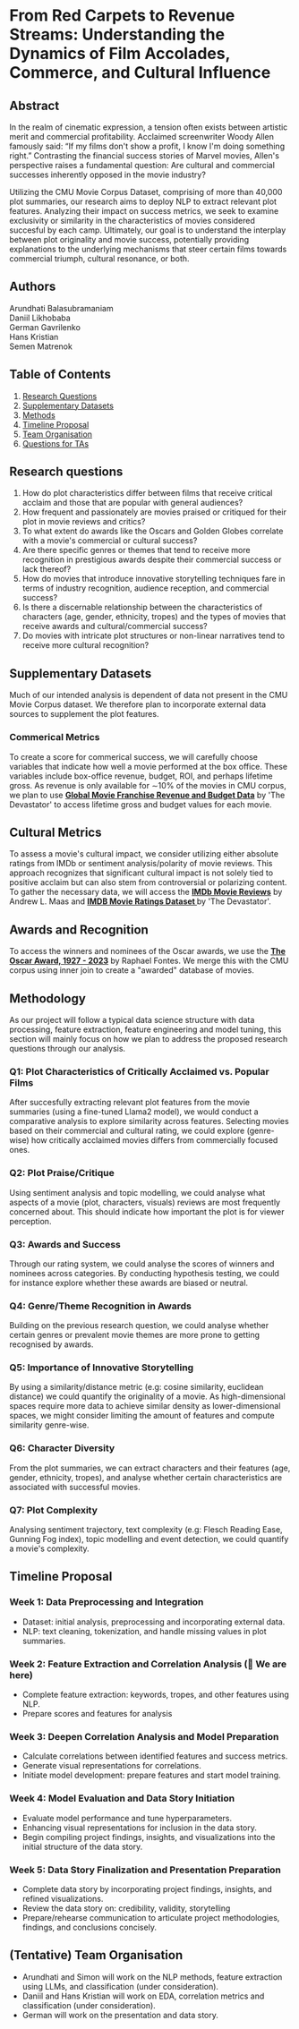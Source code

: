 # From Red Carpets to Revenue Streams: Understanding the Dynamics of Film Accolades, Commerce, and Cultural Influence

## Abstract
In the realm of cinematic expression, a tension often exists between artistic merit and commercial profitability. Acclaimed screenwriter Woody Allen famously said: “If my films don't show a profit, I know I'm doing something right.” Contrasting the financial success stories of Marvel movies, Allen's perspective raises a fundamental question: Are cultural and commercial successes inherently opposed in the movie industry?

Utilizing the CMU Movie Corpus Dataset, comprising of more than 40,000 plot summaries, our research aims to deploy NLP to extract relevant plot features. Analyzing their impact on success metrics, we seek to examine exclusivity or similarity in the characteristics of movies considered succesful by each camp. Ultimately, our goal is to understand the interplay between plot originality and movie success, potentially providing explanations to the underlying mechanisms that steer certain films towards commercial triumph, cultural resonance, or both.

## Authors

Arundhati Balasubramaniam <br>
Daniil Likhobaba <br>
German Gavrilenko <br>
Hans Kristian <br>
Semen Matrenok <br>

## Table of Contents

1. [Research Questions](#research-questions)
2. [Supplementary Datasets](#supplementary-datasets)
3. [Methods](#methods)
4. [Timeline Proposal](#timeline-proposal)
5. [Team Organisation](#team-organisation)
6. [Questions for TAs](#questions-for-tas)


## Research questions
1. How do plot characteristics differ between films that receive critical acclaim and those that are popular with general audiences?
2. How frequent and passionately are movies praised or critiqued for their plot in movie reviews and critics?
3. To what extent do awards like the Oscars and Golden Globes correlate with a movie's commercial or cultural success?
4. Are there specific genres or themes that tend to receive more recognition in prestigious awards despite their commercial success or lack thereof?
5. How do movies that introduce innovative storytelling techniques fare in terms of industry recognition, audience reception, and commercial success?
6. Is there a discernable relationship between the characteristics of characters (age, gender, ethnicity, tropes) and the types of movies that receive awards and cultural/commercial success?
7. Do movies with intricate plot structures or non-linear narratives tend to receive more cultural recognition?

## Supplementary Datasets

Much of our intended analysis is dependent of data not present in the CMU Movie Corpus dataset. We therefore plan to incorporate external data sources to supplement the plot features.

### Commerical Metrics
To create a score for commerical success, we will carefully choose variables that indicate how well a movie performed at the box office. These variables include box-office revenue, budget, ROI, and perhaps lifetime gross. As revenue is only available for ∼10% of the movies in CMU corpus, we plan to use  [<strong>Global Movie Franchise Revenue and Budget Data</strong>](https://www.kaggle.com/datasets/thedevastator/global-movie-franchise-revenue-and-budget-data/data) by 'The Devastator' to access lifetime gross and budget values for each movie.

## Cultural Metrics
To assess a movie's cultural impact, we consider utilizing either absolute ratings from IMDb or sentiment analysis/polarity of movie reviews. This approach recognizes that significant cultural impact is not solely tied to positive acclaim but can also stem from controversial or polarizing content. To gather the necessary data, we will access the [<strong>IMDb Movie Reviews</strong>](https://paperswithcode.com/dataset/imdb-movie-reviews) by Andrew L. Maas and [<strong>IMDB Movie Ratings Dataset
</strong>](https://www.kaggle.com/datasets/thedevastator/imdb-movie-ratings-dataset) by 'The Devastator'.

## Awards and Recognition
To access the winners and nominees of the Oscar awards, we use the [<strong>The Oscar Award, 1927 - 2023</strong>](https://www.kaggle.com/datasets/unanimad/the-oscar-award) by Raphael Fontes. We merge this with the CMU corpus using inner join to create a "awarded" database of movies.

## Methodology
As our project will follow a typical data science structure with data processing, feature extraction, feature engineering and model tuning, this section will mainly focus on how we plan to address the proposed research questions through our analysis.

### Q1: Plot Characteristics of Critically Acclaimed vs. Popular Films
After succesfully extracting relevant plot features from the movie summaries (using a fine-tuned Llama2 model), we would conduct a comparative analysis to explore similarity across features. Selecting movies based on their commercial and cultural rating, we could explore (genre-wise) how critically acclaimed movies differs from commercially focused ones.

### Q2: Plot Praise/Critique
Using sentiment analysis and topic modelling, we could analyse what aspects of a movie (plot, characters, visuals) reviews are most frequently concerned about. This should indicate how important the plot is for viewer perception. 

### Q3: Awards and Success
Through our rating system, we could analyse the scores of winners and nominees across categories. By conducting hypothesis testing, we could for instance explore whether these awards are biased or neutral. 

### Q4: Genre/Theme Recognition in Awards 
Building on the previous research question, we could analyse whether certain genres or prevalent movie themes are more prone to getting recognised by awards.

### Q5: Importance of Innovative Storytelling
By using a similarity/distance metric (e.g: cosine similarity, euclidean distance) we could quantify the originality of a movie. As high-dimensional spaces require more data to achieve similar density as lower-dimensional spaces, we might consider limiting the amount of features and compute similarity genre-wise.

### Q6: Character Diversity
From the plot summaries, we can extract characters and their features (age, gender, ethnicity, tropes), and analyse whether certain characteristics are associated with successful movies.

### Q7: Plot Complexity
Analysing sentiment trajectory, text complexity (e.g: Flesch Reading Ease, Gunning Fog index), topic modelling and event detection, we could quantify a movie's complexity.


## Timeline Proposal

### Week 1: Data Preprocessing and Integration

- Dataset: initial analysis, preprocessing and incorporating external data.
- NLP: text cleaning, tokenization, and handle missing values in plot summaries.

### Week 2: Feature Extraction and Correlation Analysis (:round_pushpin: We are here)

- Complete feature extraction: keywords, tropes, and other features using NLP.
- Prepare scores and features for analysis

### Week 3: Deepen Correlation Analysis and Model Preparation

- Calculate correlations between identified features and success metrics.
- Generate visual representations for correlations.
- Initiate model development: prepare features and start model training.

### Week 4: Model Evaluation and Data Story Initiation

- Evaluate model performance and tune hyperparameters.
- Enhancing visual representations for inclusion in the data story.
- Begin compiling project findings, insights, and visualizations into the initial structure of the data story.

### Week 5: Data Story Finalization and Presentation Preparation

- Complete data story by incorporating project findings, insights, and refined visualizations.
- Review the data story on: credibility, validity, storytelling
- Prepare/rehearse communication to articulate project methodologies, findings, and conclusions concisely.

## (Tentative) Team Organisation 

- Arundhati and Simon will work on the NLP methods, feature extraction using LLMs, and classification (under consideration).
- Daniil and Hans Kristian will work on EDA, correlation metrics and classification (under consideration).
- German will work on the presentation and data story.
